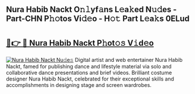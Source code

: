 ## Nura Habib Nackt O𝚗𝚕yf𝚊ns L𝚎a𝚔ed N𝚞𝚍es - Part-CHN P𝚑𝚘tos Vi𝚍𝚎o - H𝚘𝚝 Part L𝚎a𝚔s 0ELud

# <h2><a href="http://kf2xoqg.oniu.top/?m=Nura+Habib+Nackt">🔗👉 🔴 Nura Habib Nackt P𝚑ot𝚘𝚜 V𝚒d𝚎o</a></h2>

[![Nura Habib Nackt Nu𝚍e𝚜](https://i.imgur.com/0qMVB7G.gif)](http://kf2xoqg.oniu.top/?m=Nura+Habib+Nackt)
Digital artist and web entertainer Nura Habib Nackt, famed for publishing dance and lifestyle material via solo and collaborative dance presentations and brief videos. Brilliant costume designer Nura Habib Nackt, celebrated for their exceptional skills and accomplishments in designing stage and screen wardrobes.  
